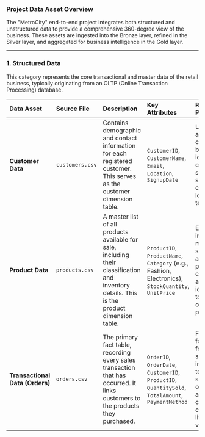 ### **Project Data Asset Overview**

The "MetroCity" end-to-end project integrates both structured and unstructured data to provide a comprehensive 360-degree view of the business. These assets are ingested into the Bronze layer, refined in the Silver layer, and aggregated for business intelligence in the Gold layer.

---

### **1. Structured Data**

This category represents the core transactional and master data of the retail business, typically originating from an OLTP (Online Transaction Processing) database.

| Data Asset | Source File | Description | Key Attributes | Role in the Project |
| :--- | :--- | :--- | :--- | :--- |
| **Customer Data** | `customers.csv` | Contains demographic and contact information for each registered customer. This serves as the customer dimension table. | `CustomerID`, `CustomerName`, `Email`, `Location`, `SignupDate` | Used to analyze customer behavior, identify top customers by sales, and segment customers by location or tenure. |
| **Product Data** | `products.csv` | A master list of all products available for sale, including their classification and inventory details. This is the product dimension table. | `ProductID`, `ProductName`, `Category` (e.g., Fashion, Electronics), `StockQuantity`, `UnitPrice` | Essential for inventory management, sales analysis by product category, and identifying top-selling or low-stock products. |
| **Transactional Data (Orders)** | `orders.csv` | The primary fact table, recording every sales transaction that has occurred. It links customers to the products they purchased. | `OrderID`, `OrderDate`, `CustomerID`, `ProductID`, `QuantitySold`, `TotalAmount`, `PaymentMethod` | Forms the foundation for all core sales KPIs, including total revenue, sales trends over time, and calculating customer lifetime value. |
